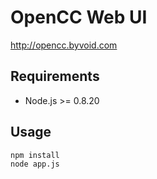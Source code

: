 # OpenCC Web UI

http://opencc.byvoid.com

## Requirements

* Node.js >= 0.8.20

## Usage

    npm install
    node app.js

